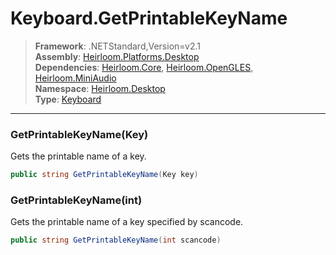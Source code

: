 # Keyboard.GetPrintableKeyName

> **Framework**: .NETStandard,Version=v2.1  
> **Assembly**: [Heirloom.Platforms.Desktop][0]  
> **Dependencies**: [Heirloom.Core][1], [Heirloom.OpenGLES][2], [Heirloom.MiniAudio][3]  
> **Namespace**: [Heirloom.Desktop][0]  
> **Type**: [Keyboard][4]

--------------------------------------------------------------------------------

### GetPrintableKeyName(Key)

Gets the printable name of a key.

```cs
public string GetPrintableKeyName(Key key)
```

### GetPrintableKeyName(int)

Gets the printable name of a key specified by scancode.

```cs
public string GetPrintableKeyName(int scancode)
```

[0]: ../Heirloom.Platforms.Desktop.md
[1]: ../Heirloom.Core.md
[2]: ../Heirloom.OpenGLES.md
[3]: ../Heirloom.MiniAudio.md
[4]: Heirloom.Desktop.Keyboard.md
